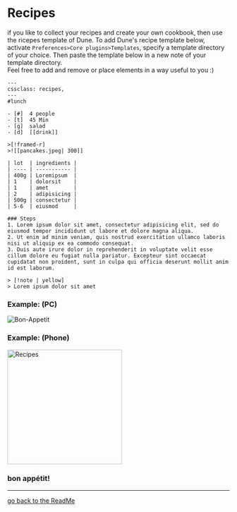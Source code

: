 # Recipes

if you like to collect your recipes and create your own cookbook, then use the ricepes template of Dune. To add Dune's recipe template below, activate `Preferences>Core plugins>Templates`, specify a template directory of your choice. Then paste the template below in a new note of your template directory.  
Feel free to add and remove or place elements in a way useful to you :)

```
---
cssclass: recipes, 
---
#lunch

- [#]  4 people
- [t]  45 Min
- [g]  salad
- [d]  [[drink]]

>[!framed-r]
>![[pancakes.jpeg| 300]]

| lot  | ingredients |
| ---- | ----------- |
| 400g | Loremipsum  |
| 1    | dolorsit    |
| 1    | amet        |
| 2    | adipisicing | 
| 500g | consectetur |
| 5-6  | eiusmod     |

### Steps
1. Lorem ipsum dolor sit amet, consectetur adipisicing elit, sed do eiusmod tempor incididunt ut labore et dolore magna aliqua. 
2. Ut enim ad minim veniam, quis nostrud exercitation ullamco laboris nisi ut aliquip ex ea commodo consequat. 
3. Duis aute irure dolor in reprehenderit in voluptate velit esse cillum dolore eu fugiat nulla pariatur. Excepteur sint occaecat cupidatat non proident, sunt in culpa qui officia deserunt mollit anim id est laborum.

> [!note | yellow]
> Lorem ipsum dolor sit amet

```

### Example: (PC)
![Bon-Appetit](https://github.com/Jopp-gh/Obsidian-Dune84/assets/48620536/a25578a4-5a2a-4590-bb34-99c2adbcde3a)

### Example: (Phone)
<img src="https://github.com/Jopp-gh/Obsidian-Dune84/assets/48620536/1761f21a-5c9e-46e9-8800-3344261e0ad7" alt="Recipes" width="260px">


### bon appétit! 

---
[go back to the ReadMe](https://github.com/Jopp-gh/Obsidian-Dune84/tree/main)

